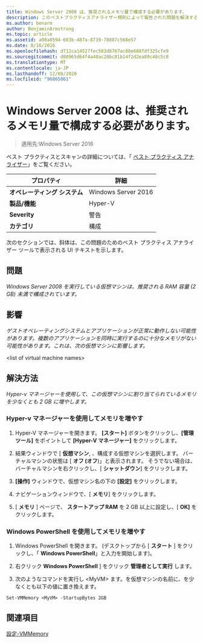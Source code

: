 ```yaml
---
title: Windows Server 2008 は、推奨されるメモリ量で構成する必要があります。
description: このベストプラクティスアナライザー規則によって報告された問題を解決するための手順を示します。
ms.author: benarm
author: BenjaminArmstrong
ms.topic: article
ms.assetid: a98a8594-603b-487a-8739-78887c568e57
ms.date: 8/16/2016
ms.openlocfilehash: d712ca14527fec503d8767ac08e608fdf325cfe9
ms.sourcegitcommit: d08965d64f4a40ac20bc81b14f2d2ea89c48c5c8
ms.translationtype: MT
ms.contentlocale: ja-JP
ms.lasthandoff: 12/08/2020
ms.locfileid: "96865861"
---
```

# <a name="windows-server-2008-should-be-configured-with-the-recommended-amount-of-memory"></a>Windows Server 2008 は、推奨されるメモリ量で構成する必要があります。

>適用先:Windows Server 2016

ベスト プラクティスとスキャンの詳細については、「 [ベスト プラクティス アナライザー](https://go.microsoft.com/fwlink/?LinkId=122786)」をご覧ください。

|プロパティ|詳細|
|-|-|
|**オペレーティング システム**|Windows Server 2016|
|**製品/機能**|Hyper-V|
|**Severity**|警告|
|**カテゴリ**|構成|

次のセクションでは、斜体は、この問題のためのベスト プラクティス アナライザー ツールで表示される UI テキストを示します。

## <a name="issue"></a>問題

*Windows Server 2008 を実行している仮想マシンは、推奨される RAM 容量 (2 GB) 未満で構成されています。*

## <a name="impact"></a>影響

*ゲストオペレーティングシステムとアプリケーションが正常に動作しない可能性があります。複数のアプリケーションを同時に実行するのに十分なメモリがない可能性があります。これは、次の仮想マシンに影響します。*

\<list of virtual machine names>

## <a name="resolution"></a>解決方法

*Hyper-v マネージャーを使用して、この仮想マシンに割り当てられているメモリを少なくとも 2 GB に増やします。*

### <a name="increase-the-memory-using-hyper-v-manager"></a>Hyper-v マネージャーを使用してメモリを増やす

1.  Hyper-V マネージャーを開きます。 **[スタート]** ボタンをクリックし、**[管理ツール]** をポイントして **[Hyper-V マネージャー]** をクリックします。

2.  結果ウィンドウで [ **仮想マシン**, 、構成する仮想マシンを選択します。 バーチャルマシンの状態は [ **オフ (オフ**)」と表示されます。 そうでない場合は、バーチャルマシンを右クリックし、[ **シャットダウン**] をクリックします。

3.  **[操作]** ウィンドウで、仮想マシン名の下の **[設定]** をクリックします。

4.  ナビゲーションウィンドウで、[ **メモリ**] をクリックします。

5.  [ **メモリ** ] ページで、 **スタートアップ RAM** を 2 GB 以上に設定し、[ **OK]** をクリックします。

### <a name="increase-memory-using-windows-powershell"></a>Windows PowerShell を使用してメモリを増やす

1.  Windows PowerShell を開きます。 (デスクトップから [ **スタート** ] をクリックし、「 **Windows PowerShell**」と入力を開始します)。

2.  右クリック **Windows PowerShell** ] をクリック **管理者として実行** します。

3.  次のようなコマンドを実行し \<MyVM> ます。を仮想マシンの名前に、を少なくとも以下の値に置き換えます。

```
Set-VMMemory <MyVM> -StartupBytes 2GB
```

## <a name="see-also"></a>関連項目
[設定-VMMemory](/powershell/module/hyper-v/set-vmmemory)
